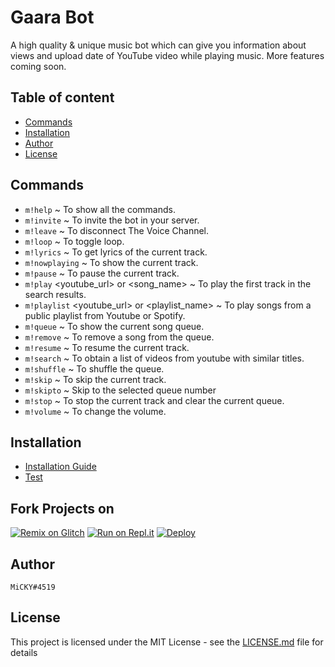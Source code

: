# Gaara Bot

A high quality & unique music bot which can give you information about views and upload date of YouTube video while playing music. More features coming soon.

## Table of content

* [Commands](#commands)
* [Installation](#installation)
* [Author](#author)
* [License](#license)

## Commands

- `m!help` ~ To show all the commands.
- `m!invite` ~ To invite the bot in your server.
- `m!leave` ~ To disconnect The Voice Channel.
- `m!loop` ~ To toggle loop.
- `m!lyrics` ~ To get lyrics of the current track.
- `m!nowplaying` ~ To show the current track.
- `m!pause` ~ To pause the current track.
- `m!play` <youtube_url> or <song_name> ~ To play the first track in the search results.
- `m!playlist` <youtube_url> or <playlist_name> ~ To play songs from a public playlist from Youtube or Spotify.
- `m!queue` ~ To show the current song queue.
- `m!remove` ~ To remove a song from the queue.
- `m!resume` ~ To resume the current track.
- `m!search` ~ To obtain a list of videos from youtube with similar titles.
- `m!shuffle` ~ To shuffle the queue.
- `m!skip` ~ To skip the current track.
- `m!skipto` ~ Skip to the selected queue number
- `m!stop` ~ To stop the current track and clear the current queue.
- `m!volume` ~ To change the volume.

## Installation

- [Installation Guide](https://github.com/micky0singh/Gaara-Bot/blob/main/Installation/Setup.md)
- [Test](Installation/Setup.md)
## Fork Projects on
[![Remix on Glitch](https://cdn.glitch.com/2703baf2-b643-4da7-ab91-7ee2a2d00b5b%2Fremix-button.svg)](https://glitch.com/edit/#!/import/github/micky0singh/Gaara-Bot)
[![Run on Repl.it](https://repl.it/badge/github/micky0singh/Gaara-Bot)](https://repl.it/github/micky0singh/Gaara-Bot)
[![Deploy](https://www.herokucdn.com/deploy/button.svg)](https://heroku.com/deploy?template=https://github.com/micky0singh/Gaara-Bot)

## Author

`MiCKY#4519`

## License

This project is licensed under the MIT License - see the [LICENSE.md](LICENSE) file for details
